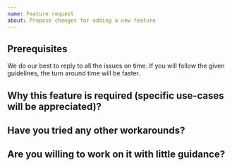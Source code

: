 ```yaml
---
name: Feature request
about: Propose changes for adding a new feature
---
```


<!-- CLICK "Preview" FOR INSTRUCTIONS IN A MORE READABLE FORMAT -->

## Prerequisites

We do our best to reply to all the issues on time. If you will follow the given guidelines, the turn around time will be faster.

## Why this feature is required (specific use-cases will be appreciated)?
<!-- YOUR ANSWER -->

## Have you tried any other workarounds?
<!-- YOUR ANSWER -->

## Are you willing to work on it with little guidance?
<!-- YOUR ANSWER -->
